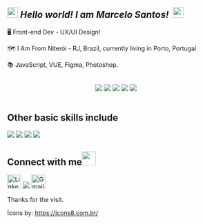 ## <img src="https://github.com/TheDudeThatCode/TheDudeThatCode/blob/master/Assets/Hi.gif" width="25px"> *Hello world! I am Marcelo Santos!* &nbsp;<img src="https://github.com/TheDudeThatCode/TheDudeThatCode/blob/master/Assets/Earth.gif" width="25px">


🖥️ Front-end Dev - UX/UI Design!

🗺️ I Am From Niterói - RJ, Brazil, currently living in Porto, Portugal 

📚 JavaScript, VUE, Figma, Photoshop.


<br/>
<div align="center">
 <img src="https://img.icons8.com/color/48/000000/javascript--v1.png"/> <img src="https://img.icons8.com/color/48/000000/vue-js.png"/> <img src="https://img.icons8.com/fluency/48/000000/figma.png"/> <img src="https://img.icons8.com/fluency/48/000000/adobe-photoshop.png"/> <img src="https://img.icons8.com/color/48/000000/git.png"/>
</div><br/>



 ## Other basic skills include

<img src="https://img.icons8.com/fluency/48/000000/microsoft-excel-2019.png"/> <img src="https://img.icons8.com/color/48/000000/ms-powerpoint--v1.png"/> <img src="https://img.icons8.com/fluency/48/000000/microsoft-word-2019.png"/> <img src="https://img.icons8.com/color/48/000000/windows-10.png"/> 
 
## Connect with me<img src="https://github.com/TheDudeThatCode/TheDudeThatCode/blob/master/Assets/Handshake.gif" height="32px">

[<img src="https://github.com/TheDudeThatCode/TheDudeThatCode/blob/master/Assets/Linkedin.svg" alt="Linkedin Logo" width="32">](https://www.linkedin.com/in/marcelocrs/)   [<img src="https://img.icons8.com/ios-filled/50/000000/github.png"/>](https://github.com/marcelocrs1)   [<img src="https://github.com/TheDudeThatCode/TheDudeThatCode/blob/master/Assets/Gmail.svg" alt="Gmail logo" height="32">](mailto:marceloramos.dev@gmail.com)



 Thanks for the visit.

 
 Ícons by: https://icons8.com.br/
